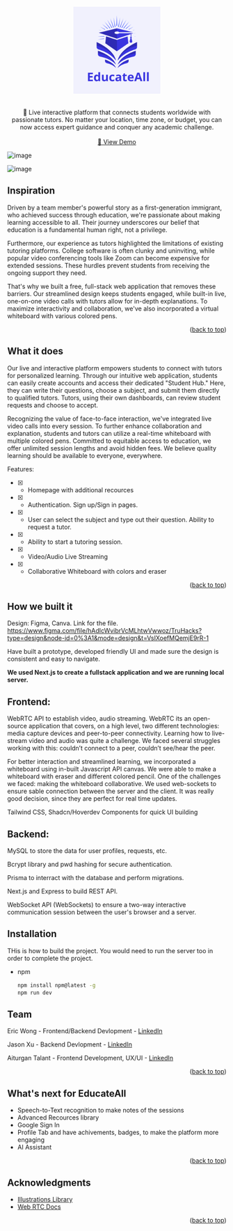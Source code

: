 <a name="readme-top"></a>

<br />
<div align="center">
  <a href="https://github.com/JasonXu314/truhacks-2024/tree/master">
    <img src="https://github.com/JasonXu314/truhacks-2024/blob/master/frontend/public/img/logoReadme.png" alt="Logo" width="200" height="200">
  </a>
   <br />
    <br />
  <p align="center">👋 
    Live interactive platform that connects students worldwide with passionate tutors. No matter your location, time zone, or budget, you can now access expert guidance and conquer any academic challenge. 
    <br />
    <br />
    <a href="https://github.com/github_username/repo_name"> 📘 View Demo</a>
    
  </p>
</div>

![image](https://github.com/JasonXu314/truhacks-2024/assets/86029622/bb59e15e-33d1-46df-80c2-eb4ef17489b4)

![image](https://github.com/JasonXu314/truhacks-2024/assets/86029622/f368eac5-1603-4879-8adc-bb1b6fe93646)


<!-- ABOUT THE PROJECT -->
## Inspiration
Driven by a team member's powerful story as a first-generation immigrant, who achieved success through education, we're passionate about making learning accessible to all. Their journey underscores our belief that education is a fundamental human right, not a privilege.

Furthermore, our experience as tutors highlighted the limitations of existing tutoring platforms. College software is often clunky and uninviting, while popular video conferencing tools like Zoom can become expensive for extended sessions. These hurdles prevent students from receiving the ongoing support they need.

That's why we built a free, full-stack web application that removes these barriers. Our streamlined design keeps students engaged, while built-in live, one-on-one video calls with tutors allow for in-depth explanations.  To maximize interactivity and collaboration, we've also incorporated a virtual whiteboard with various colored pens.

<p align="right">(<a href="#readme-top">back to top</a>)</p>



## What it does
Our live and interactive platform empowers students to connect with tutors for personalized learning. Through our intuitive web application, students can easily create accounts and access their dedicated "Student Hub." Here, they can write their questions, choose a subject, and submit them directly to qualified tutors. Tutors, using their own dashboards, can review student requests and choose to accept.

Recognizing the value of face-to-face interaction, we've integrated live video calls into every session. To further enhance collaboration and explanation, students and tutors can utilize a real-time whiteboard with multiple colored pens. Committed to equitable access to education, we offer unlimited session lengths and avoid hidden fees. We believe quality learning should be available to everyone, everywhere.

Features:
- [x] - Homepage with additional recources
- [x] - Authentication. Sign up/Sign in pages.
- [x] - User can select the subject and type out their question. Ability to request a tutor.
- [x] - Ability to start a tutoring session. 
- [x] - Video/Audio Live Streaming
- [x] - Collaborative Whiteboard with colors and eraser

<p align="right">(<a href="#readme-top">back to top</a>)</p>

<!-- GETTING STARTED -->
## How we built it
Design: Figma, Canva. Link for the file.
<br/>
https://www.figma.com/file/hAdIcWvibrVcMLhtwVwwoz/TruHacks?type=design&node-id=0%3A1&mode=design&t=VsIXoefMQemjE9rR-1

Have built a prototype, developed friendly UI and made sure the design is consistent and easy to navigate.

**We used Next.js to create a fullstack application and we are running local server.**

## Frontend: 
WebRTC API to establish video, audio streaming. WebRTC its an open-source application that covers, on a high level, two different technologies: media capture devices and peer-to-peer connectivity. Learning how to live-stream video and audio was quite a challenge. We faced several struggles working with this: couldn’t connect to a peer, couldn’t see/hear the peer. 
<br/>

For better interaction and streamlined learning, we incorporated a whiteboard using in-built Javascript API canvas. We were able to make a whiteboard with eraser and different colored pencil. One of the challenges we faced: making the whiteboard collaborative. We used web-sockets to ensure sable connection between the server and the client. It was really good decision, since they are perfect for real time updates.


Tailwind CSS, Shadcn/Hoverdev Components
for quick UI building

## Backend:

MySQL to store the data for user profiles, requests, etc.

Bcrypt library and pwd hashing for secure authentication.

Prisma to interract with the database and perform migrations.

Next.js and Express to build REST API.

WebSocket API (WebSockets) to ensure a two-way interactive communication session between the user's browser and a server.


## Installation

THis is how to build the project. You would need to run the server too in order to complete the project.
* npm
  ```sh
  npm install npm@latest -g
  npm run dev
  ```

## Team
Eric Wong - Frontend/Backend Devlopment - [LinkedIn](https://www.linkedin.com/in/ewbyf/)


Jason Xu - Backend Devlopment - [LinkedIn](https://www.linkedin.com/in/jx6pc/)

Aiturgan Talant - Frontend Development, UX/UI - [LinkedIn](https://www.linkedin.com/in/aiturgantalant/)

<p align="right">(<a href="#readme-top">back to top</a>)</p>

<!-- USAGE EXAMPLES -->
## What's next for EducateAll
- Speech-to-Text recognition to make notes of the sessions
- Advanced Recources library
- Google Sign In
- Profile Tab and have achivements, badges, to make the platform more engaging
- AI Assistant
<p align="right">(<a href="#readme-top">back to top</a>)</p>

## Acknowledgments

* [Illustrations Library](https://undraw.co/)
* [Web RTC Docs](https://webrtc.org/getting-started/overview)

<p align="right">(<a href="#readme-top">back to top</a>)</p>



<!-- MARKDOWN LINKS & IMAGES -->
<!-- https://www.markdownguide.org/basic-syntax/#reference-style-links -->
[contributors-shield]: https://img.shields.io/github/contributors/github_username/repo_name.svg?style=for-the-badge
[contributors-url]: https://github.com/github_username/repo_name/graphs/contributors
[forks-shield]: https://img.shields.io/github/forks/github_username/repo_name.svg?style=for-the-badge
[forks-url]: https://github.com/github_username/repo_name/network/members
[stars-shield]: https://img.shields.io/github/stars/github_username/repo_name.svg?style=for-the-badge
[stars-url]: https://github.com/github_username/repo_name/stargazers
[issues-shield]: https://img.shields.io/github/issues/github_username/repo_name.svg?style=for-the-badge
[issues-url]: https://github.com/github_username/repo_name/issues
[license-shield]: https://img.shields.io/github/license/github_username/repo_name.svg?style=for-the-badge
[license-url]: https://github.com/github_username/repo_name/blob/master/LICENSE.txt
[linkedin-shield]: https://img.shields.io/badge/-LinkedIn-black.svg?style=for-the-badge&logo=linkedin&colorB=555
[linkedin-url]: https://linkedin.com/in/linkedin_username
[product-screenshot]: images/screenshot.png
[Next.js]: https://img.shields.io/badge/next.js-000000?style=for-the-badge&logo=nextdotjs&logoColor=white
[Next-url]: https://nextjs.org/
[React.js]: https://img.shields.io/badge/React-20232A?style=for-the-badge&logo=react&logoColor=61DAFB
[React-url]: https://reactjs.org/
[Vue.js]: https://img.shields.io/badge/Vue.js-35495E?style=for-the-badge&logo=vuedotjs&logoColor=4FC08D
[Vue-url]: https://vuejs.org/
[Angular.io]: https://img.shields.io/badge/Angular-DD0031?style=for-the-badge&logo=angular&logoColor=white
[Angular-url]: https://angular.io/
[Svelte.dev]: https://img.shields.io/badge/Svelte-4A4A55?style=for-the-badge&logo=svelte&logoColor=FF3E00
[Svelte-url]: https://svelte.dev/
[Laravel.com]: https://img.shields.io/badge/Laravel-FF2D20?style=for-the-badge&logo=laravel&logoColor=white
[Laravel-url]: https://laravel.com
[Bootstrap.com]: https://img.shields.io/badge/Bootstrap-563D7C?style=for-the-badge&logo=bootstrap&logoColor=white
[Bootstrap-url]: https://getbootstrap.com
[JQuery.com]: https://img.shields.io/badge/jQuery-0769AD?style=for-the-badge&logo=jquery&logoColor=white
[JQuery-url]: https://jquery.com 
